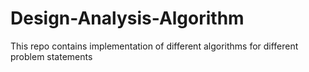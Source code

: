 # Design-Analysis-Algorithm
This repo contains implementation of different algorithms for different problem statements
